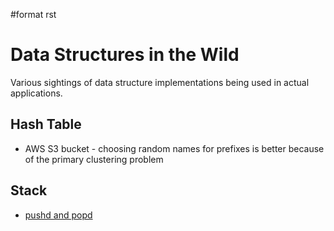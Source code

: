 \#format rst

Data Structures in the Wild
===========================

Various sightings of data structure implementations being used in actual applications.

Hash Table
----------

-   AWS S3 bucket - choosing random names for prefixes is better because of the primary clustering problem

Stack
-----

-   [pushd and popd](https://en.wikipedia.org/wiki/Pushd_and_popd)


